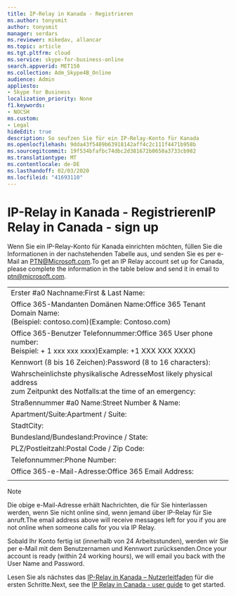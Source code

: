 ```yaml
---
title: IP-Relay in Kanada - Registrieren
ms.author: tonysmit
author: tonysmit
manager: serdars
ms.reviewer: mikedav, allancar
ms.topic: article
ms.tgt.pltfrm: cloud
ms.service: skype-for-business-online
search.appverid: MET150
ms.collection: Adm_Skype4B_Online
audience: Admin
appliesto:
- Skype for Business
localization_priority: None
f1.keywords:
- NOCSH
ms.custom:
- Legal
hideEdit: true
description: So seufzen Sie für ein IP-Relay-Konto für Kanada
ms.openlocfilehash: 9dda43f5489b63918142aff4c2c111f4471b958b
ms.sourcegitcommit: 19f534bfafbc74dbc2d381672b0650a3733cb982
ms.translationtype: MT
ms.contentlocale: de-DE
ms.lasthandoff: 02/03/2020
ms.locfileid: "41693110"
---
```

# <a name="ip-relay-in-canada---sign-up"></a><span data-ttu-id="d4405-103">IP-Relay in Kanada - Registrieren</span><span class="sxs-lookup"><span data-stu-id="d4405-103">IP Relay in Canada - sign up</span></span>

<span data-ttu-id="d4405-104">Wenn Sie ein IP-Relay-Konto für Kanada einrichten möchten, füllen Sie die Informationen in der nachstehenden Tabelle aus, und senden Sie es per e-Mail an [PTN@Microsoft.com](mailto:ptn@microsoft.com).</span><span class="sxs-lookup"><span data-stu-id="d4405-104">To get an IP Relay account set up for Canada, please complete the information in the table below and send it in email to [ptn@microsoft.com](mailto:ptn@microsoft.com).</span></span>

|||
|:-----|:-----|
|<span data-ttu-id="d4405-105">Erster #a0 Nachname:</span><span class="sxs-lookup"><span data-stu-id="d4405-105">First & Last Name:</span></span>||
|<span data-ttu-id="d4405-106">Office 365-Mandanten Domänen Name:</span><span class="sxs-lookup"><span data-stu-id="d4405-106">Office 365 Tenant Domain Name:</span></span> <br/><span data-ttu-id="d4405-107">(Beispiel: contoso.com)</span><span class="sxs-lookup"><span data-stu-id="d4405-107">(Example: Contoso.com)</span></span>||
|<span data-ttu-id="d4405-108">Office 365-Benutzer Telefonnummer:</span><span class="sxs-lookup"><span data-stu-id="d4405-108">Office 365 User phone number:</span></span> <br/><span data-ttu-id="d4405-109">Beispiel: + 1 xxx xxx xxxx)</span><span class="sxs-lookup"><span data-stu-id="d4405-109">Example: +1 XXX XXX XXXX)</span></span> ||
|<span data-ttu-id="d4405-110">Kennwort (8 bis 16 Zeichen):</span><span class="sxs-lookup"><span data-stu-id="d4405-110">Password (8 to 16 characters):</span></span> ||
|<span data-ttu-id="d4405-111">Wahrscheinlichste physikalische Adresse</span><span class="sxs-lookup"><span data-stu-id="d4405-111">Most likely physical address</span></span> <br/><span data-ttu-id="d4405-112">zum Zeitpunkt des Notfalls:</span><span class="sxs-lookup"><span data-stu-id="d4405-112">at the time of an emergency:</span></span>||
|<span data-ttu-id="d4405-113">Straßennummer #a0 Name:</span><span class="sxs-lookup"><span data-stu-id="d4405-113">Street Number & Name:</span></span>||
|<span data-ttu-id="d4405-114">Apartment/Suite:</span><span class="sxs-lookup"><span data-stu-id="d4405-114">Apartment / Suite:</span></span>||
|<span data-ttu-id="d4405-115">Stadt</span><span class="sxs-lookup"><span data-stu-id="d4405-115">City:</span></span>||
|<span data-ttu-id="d4405-116">Bundesland/Bundesland:</span><span class="sxs-lookup"><span data-stu-id="d4405-116">Province / State:</span></span>||
|<span data-ttu-id="d4405-117">PLZ/Postleitzahl:</span><span class="sxs-lookup"><span data-stu-id="d4405-117">Postal Code / Zip Code:</span></span>||
|<span data-ttu-id="d4405-118">Telefonnummer:</span><span class="sxs-lookup"><span data-stu-id="d4405-118">Phone Number:</span></span>||
|<span data-ttu-id="d4405-119">Office 365-e-Mail-Adresse:</span><span class="sxs-lookup"><span data-stu-id="d4405-119">Office 365 Email Address:</span></span>||
|||

> [!NOTE]
> <span data-ttu-id="d4405-120">Die obige e-Mail-Adresse erhält Nachrichten, die für Sie hinterlassen werden, wenn Sie nicht online sind, wenn jemand über IP-Relay für Sie anruft.</span><span class="sxs-lookup"><span data-stu-id="d4405-120">The email address above will receive messages left for you if you are not online when someone calls for you via IP Relay.</span></span> 

<span data-ttu-id="d4405-121">Sobald Ihr Konto fertig ist (innerhalb von 24 Arbeitsstunden), werden wir Sie per e-Mail mit dem Benutzernamen und Kennwort zurücksenden.</span><span class="sxs-lookup"><span data-stu-id="d4405-121">Once your account is ready (within 24 working hours), we will email you back with the User Name and Password.</span></span> 


<span data-ttu-id="d4405-122">Lesen Sie als nächstes das [IP-Relay in Kanada – Nutzerleitfaden](ip-relay-canada-user-guide.md) für die ersten Schritte.</span><span class="sxs-lookup"><span data-stu-id="d4405-122">Next, see the [IP Relay in Canada - user guide](ip-relay-canada-user-guide.md) to get started.</span></span> 



